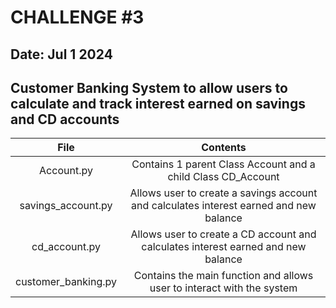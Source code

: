 # CHALLENGE #3     

## Date: Jul 1 2024

## **Customer Banking System to allow users to calculate and track interest earned on savings and CD accounts**

| File                | Contents                                                                                |
|:-------------------:|:---------------------------------------------------------------------------------------:|
| Account.py          | Contains 1 parent Class Account and a child Class CD_Account                            |
| savings_account.py  | Allows user to create a savings account and calculates interest earned and new balance  |
| cd_account.py       | Allows user to create a CD account and calculates interest earned and new balance        |
| customer_banking.py | Contains the main function and allows user to interact with the system                  |

